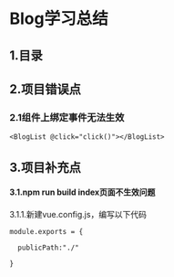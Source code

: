# Blog学习总结

## 1.目录

## 2.项目错误点

### 2.1组件上绑定事件无法生效

```
<BlogList @click="click()"></BlogList>
```



## 3.项目补充点

#### 3.1.npm run build index页面不生效问题

3.1.1.新建vue.config.js，编写以下代码

```
module.exports = {

  publicPath:"./"

}
```

​                                                 